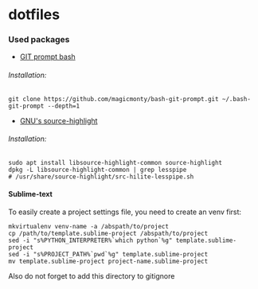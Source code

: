 # dotfiles

### Used packages

- [GIT prompt bash](https://github.com/magicmonty/bash-git-prompt)

###### Installation:

```shell
git clone https://github.com/magicmonty/bash-git-prompt.git ~/.bash-git-prompt --depth=1
```

- [GNU's source-highlight](http://www.gnu.org/software/src-highlite/source-highlight.html#Using-source_002dhighlight-with-less)

###### Installation:

```shell
sudo apt install libsource-highlight-common source-highlight
dpkg -L libsource-highlight-common | grep lesspipe
# /usr/share/source-highlight/src-hilite-lesspipe.sh
```

#### Sublime-text

To easily create a project settings file, you need to create an venv first:

```shell
mkvirtualenv venv-name -a /abspath/to/project
cp /path/to/template.sublime-project /abspath/to/project
sed -i "s%PYTHON_INTERPRETER%`which python`%g" template.sublime-project
sed -i "s%PROJECT_PATH%`pwd`%g" template.sublime-project
mv template.sublime-project project-name.sublime-project
```

Also do not forget to add this directory to gitignore
